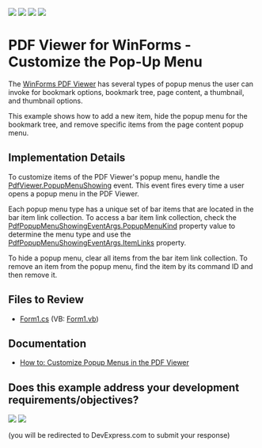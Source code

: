 <!-- default badges list -->
![](https://img.shields.io/endpoint?url=https://codecentral.devexpress.com/api/v1/VersionRange/128595831/24.2.1%2B)
[![](https://img.shields.io/badge/Open_in_DevExpress_Support_Center-FF7200?style=flat-square&logo=DevExpress&logoColor=white)](https://supportcenter.devexpress.com/ticket/details/T602115)
[![](https://img.shields.io/badge/📖_How_to_use_DevExpress_Examples-e9f6fc?style=flat-square)](https://docs.devexpress.com/GeneralInformation/403183)
[![](https://img.shields.io/badge/💬_Leave_Feedback-feecdd?style=flat-square)](#does-this-example-address-your-development-requirementsobjectives)
<!-- default badges end -->

# PDF Viewer for WinForms - Customize the Pop-Up Menu

The [WinForms PDF Viewer](https://www.devexpress.com/products/net/controls/winforms/pdf-viewer/) has several types of popup menus the user can invoke for bookmark options, bookmark tree, page content, a thumbnail, and thumbnail options. 

This example shows how to add a new item, hide the popup menu for the bookmark tree, and remove specific items from the page content popup menu.

## Implementation Details

To customize items of the PDF Viewer's popup menu, handle the [PdfViewer.PopupMenuShowing](https://docs.devexpress.com/WindowsForms/DevExpress.XtraPdfViewer.PdfViewer.PopupMenuShowing) event. This event fires every time a user opens a popup menu in the PDF Viewer. 

Each popup menu type has a unique set of bar items that are located in the bar item link collection. To access a bar item link collection, check the [PdfPopupMenuShowingEventArgs.PopupMenuKind](https://docs.devexpress.com/WindowsForms/DevExpress.XtraPdfViewer.PdfPopupMenuShowingEventArgs.PopupMenuKind) property value to determine the menu type and use the [PdfPopupMenuShowingEventArgs.ItemLinks](https://docs.devexpress.com/WindowsForms/DevExpress.XtraPdfViewer.PdfPopupMenuShowingEventArgs.ItemLinks) property.

To hide a popup menu, clear all items from the bar item link collection. To remove an item from the popup menu, find the item by its command ID and then remove it.

## Files to Review

* [Form1.cs](./CS/RemoveItemsFromPopupMenu/Form1.cs) (VB: [Form1.vb](./VB/RemoveItemsFromPopupMenu/Form1.vb))

## Documentation

* [How to: Customize Popup Menus in the PDF Viewer](https://docs.devexpress.com/WindowsForms/115320/controls-and-libraries/pdf-viewer/examples/customization/how-to-customize-the-popup-menu)

<!-- feedback -->
## Does this example address your development requirements/objectives?

[<img src="https://www.devexpress.com/support/examples/i/yes-button.svg"/>](https://www.devexpress.com/support/examples/survey.xml?utm_source=github&utm_campaign=winforms-pdf-viewer-manage-popup-menu-items&~~~was_helpful=yes) [<img src="https://www.devexpress.com/support/examples/i/no-button.svg"/>](https://www.devexpress.com/support/examples/survey.xml?utm_source=github&utm_campaign=winforms-pdf-viewer-manage-popup-menu-items&~~~was_helpful=no)

(you will be redirected to DevExpress.com to submit your response)
<!-- feedback end -->
